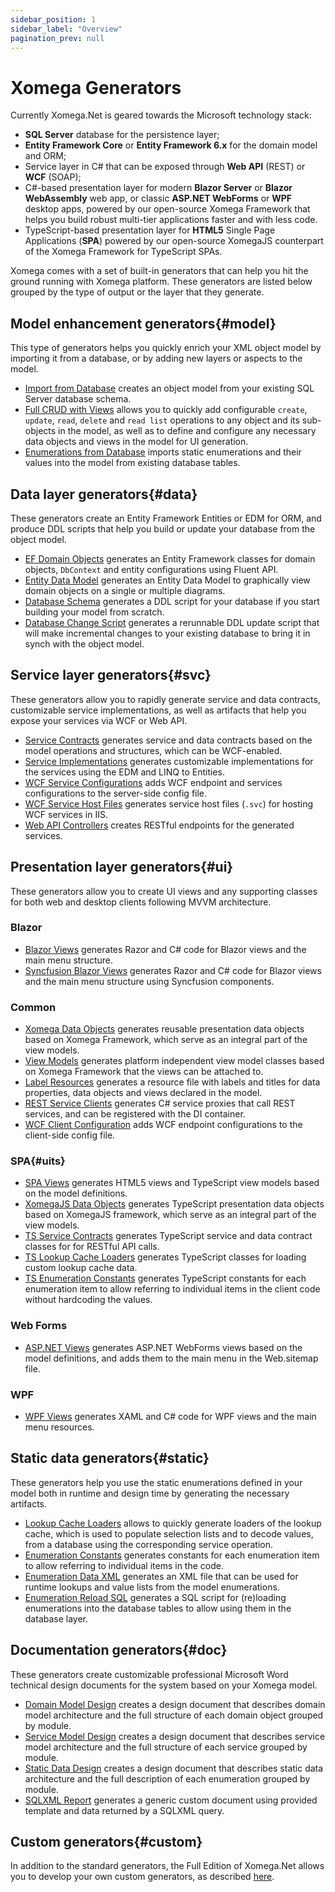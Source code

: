 ```yaml
---
sidebar_position: 1
sidebar_label: "Overview"
pagination_prev: null
---
```


# Xomega Generators

Currently Xomega.Net is geared towards the Microsoft technology stack:

- **SQL Server** database for the persistence layer;
- **Entity Framework Core** or **Entity Framework 6.x** for the domain model and ORM;
- Service layer in C# that can be exposed through **Web API** (REST) or **WCF** (SOAP);
- C#-based presentation layer for modern **Blazor Server** or **Blazor WebAssembly** web app, or classic **ASP.NET WebForms** or **WPF** desktop apps, powered by our open-source Xomega Framework that helps you build robust multi-tier applications faster and with less code.
- TypeScript-based presentation layer for **HTML5** Single Page Applications (**SPA**) powered by our open-source XomegaJS counterpart of the Xomega Framework for TypeScript SPAs.

Xomega comes with a set of built-in generators that can help you hit the ground running with Xomega platform. These generators are listed below grouped by the type of output or the layer that they generate.

## Model enhancement generators{#model}

This type of generators helps you quickly enrich your XML object model by importing it from a database, or by adding new layers or aspects to the model.

- [Import from Database](model/import.md) creates an object model from your existing SQL Server database schema.
- [Full CRUD with Views](model/crud.md) allows you to quickly add configurable `create`, `update`, `read`, `delete` and `read list` operations to any object and its sub-objects in the model, as well as to define and configure any necessary data objects and views in the model for UI generation.
- [Enumerations from Database](model/enums.md) imports static enumerations and their values into the model from existing database tables.

## Data layer generators{#data}

These generators create an Entity Framework Entities or EDM for ORM, and produce DDL scripts that help you build or update your database from the object model.

- [EF Domain Objects](data/entities.md) generates an Entity Framework classes for domain objects, `DbContext` and entity configurations using Fluent API.
- [Entity Data Model](data/edm.md) generates an Entity Data Model to graphically view domain objects on a single or multiple diagrams.
- [Database Schema](data/schema.md) generates a DDL script for your database if you start building your model from scratch.
- [Database Change Script](data/migration.md) generates a rerunnable DDL update script that will make incremental changes to your existing database to bring it in synch with the object model.

## Service layer generators{#svc}

These generators allow you to rapidly generate service and data contracts, customizable service implementations, as well as artifacts that help you expose your services via WCF or Web API.

- [Service Contracts](services/contracts.md) generates service and data contracts based on the model operations and structures, which can be WCF-enabled.
- [Service Implementations](services/service-impl.md) generates customizable implementations for the services using the EDM and LINQ to Entities.
- [WCF Service Configurations](services/wcf-config.md) adds WCF endpoint and services configurations to the server-side config file.
- [WCF Service Host Files](services/wcf-host.md) generates service host files (`.svc`) for hosting WCF services in IIS.
- [Web API Controllers](services/web-api.md) creates RESTful endpoints for the generated services.

## Presentation layer generators{#ui}

These generators allow you to create UI views and any supporting classes for both web and desktop clients following MVVM architecture.

### Blazor

- [Blazor Views](presentation/blazor/views.md) generates Razor and C# code for Blazor views and the main menu structure.
- [Syncfusion Blazor Views](presentation/blazor/views-xsf.md) generates Razor and C# code for Blazor views and the main menu structure using Syncfusion components.

### Common

- [Xomega Data Objects](presentation/common/data-objects.md) generates reusable presentation data objects based on Xomega Framework, which serve as an integral part of the view models.
- [View Models](presentation/common/view-models.md) generates platform independent view model classes based on Xomega Framework that the views can be attached to.
- [Label Resources](presentation/common/resources.md) generates a resource file with labels and titles for data properties, data objects and views declared in the model.
- [REST Service Clients](presentation/common/rest-clients.md) generates C# service proxies that call REST services, and can be registered with the DI container.
- [WCF Client Configuration](presentation/common/wcf-config.md) adds WCF endpoint configurations to the client-side config file.

### SPA{#uits}

- [SPA Views](presentation/spa/views.md) generates HTML5 views and TypeScript view models based on the model definitions.
- [XomegaJS Data Objects](presentation/spa/data-objects.md) generates TypeScript presentation data objects based on XomegaJS framework, which serve as an integral part of the view models.
- [TS Service Contracts](presentation/spa/contracts.md) generates TypeScript service and data contract classes for for RESTful API calls.
- [TS Lookup Cache Loaders](presentation/spa/cache-loaders.md) generates TypeScript classes for loading custom lookup cache data.
- [TS Enumeration Constants](presentation/spa/enum-const.md) generates TypeScript constants for each enumeration item to allow referring to individual items in the client code without hardcoding the values.

### Web Forms

- [ASP.NET Views](presentation/webforms/views.md) generates ASP.NET WebForms views based on the model definitions, and adds them to the main menu in the Web.sitemap file.

### WPF

- [WPF Views](presentation/wpf/views.md) generates XAML and C# code for WPF views and the main menu resources.

## Static data generators{#static}

These generators help you use the static enumerations defined in your model both in runtime and design time by generating the necessary artifacts.

- [Lookup Cache Loaders](enums/cache-loaders.md) allows to quickly generate loaders of the lookup cache, which is used to populate selection lists and to decode values, from a database using the corresponding service operation.
- [Enumeration Constants](enums/enum-const.md) generates constants for each enumeration item to allow referring to individual items in the code.
- [Enumeration Data XML](enums/enum-xml.md) generates an XML file that can be used for runtime lookups and value lists from the model enumerations.
- [Enumeration Reload SQL](enums/enum-sql.md) generates a SQL script for (re)loading enumerations into the database tables to allow using them in the database layer.

## Documentation generators{#doc}

These generators create customizable professional Microsoft Word technical design documents for the system based on your Xomega model.

- [Domain Model Design](docs/domain-model.md) creates a design document that describes domain model architecture and the full structure of each domain object grouped by module.
- [Service Model Design](docs/service-model.md) creates a design document that describes service model architecture and the full structure of each service grouped by module.
- [Static Data Design](docs/static-data.md) creates a design document that describes static data architecture and the full description of each enumeration grouped by module.
- [SQLXML Report](docs/sqlxml.md) generates a generic custom document using provided template and data returned by a SQLXML query.

## Custom generators{#custom}

In addition to the standard generators, the Full Edition of Xomega.Net allows you to develop your own custom generators, as described [here](custom.md).
